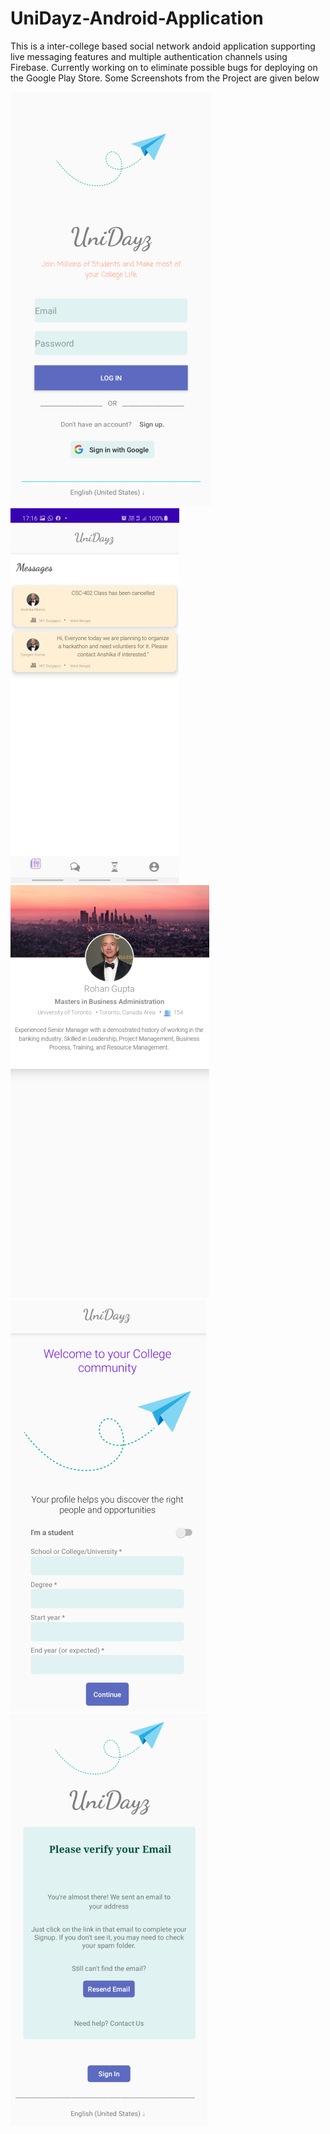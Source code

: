 # UniDayz-Android-Application

This is a inter-college based social network andoid application supporting live messaging features and multiple authentication channels using Firebase. Currently working on to eliminate possible bugs for deploying on the Google Play Store.
Some Screenshots from the Project are given below 


![Authentication](https://github.com/rohankrgupta/UniDayz/blob/master/Screenshot1.png)
![](https://github.com/rohankrgupta/UniDayz/blob/master/WhatsApp%20Image%202021-03-08%20at%205.30.06%20PM%20(1).jpg)
![Email-Verification](https://github.com/rohankrgupta/UniDayz/blob/master/Screenshot2.png)
![Profile Section](https://github.com/rohankrgupta/UniDayz/blob/master/Screenshot3.png)
![Random](https://github.com/rohankrgupta/UniDayz/blob/master/Screenshot4.png)
